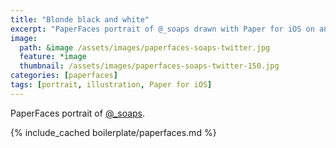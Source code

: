 ```yaml
---
title: "Blonde black and white"
excerpt: "PaperFaces portrait of @_soaps drawn with Paper for iOS on an iPad."
image: 
  path: &image /assets/images/paperfaces-soaps-twitter.jpg 
  feature: *image
  thumbnail: /assets/images/paperfaces-soaps-twitter-150.jpg
categories: [paperfaces]
tags: [portrait, illustration, Paper for iOS]
---
```


PaperFaces portrait of [@_soaps](https://twitter.com/_soaps).

{% include_cached boilerplate/paperfaces.md %}
